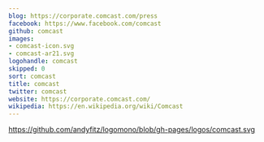 ```yaml
---
blog: https://corporate.comcast.com/press
facebook: https://www.facebook.com/comcast
github: comcast
images:
- comcast-icon.svg
- comcast-ar21.svg
logohandle: comcast
skipped: 0
sort: comcast
title: comcast
twitter: comcast
website: https://corporate.comcast.com/
wikipedia: https://en.wikipedia.org/wiki/Comcast
---
```


https://github.com/andyfitz/logomono/blob/gh-pages/logos/comcast.svg
